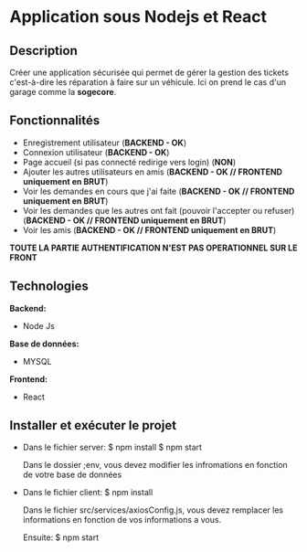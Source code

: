 # Application sous Nodejs et React

## Description

Créer une application sécurisée qui permet de gérer la gestion des tickets c'est-à-dire les réparation à faire sur un véhicule. Ici on prend le cas d'un garage comme la **sogecore**.

## Fonctionnalités

- Enregistrement utilisateur (**BACKEND - OK**)
- Connexion utilisateur (**BACKEND - OK**)
- Page accueil (si pas connecté redirige vers login) (**NON**)
- Ajouter les autres utilisateurs en amis (**BACKEND - OK // FRONTEND uniquement en BRUT**)
- Voir les demandes en cours que j'ai faite (**BACKEND - OK // FRONTEND uniquement en BRUT**)
- Voir les demandes que les autres ont fait (pouvoir l'accepter ou refuser) (**BACKEND - OK // FRONTEND uniquement en BRUT**)
- Voir les amis (**BACKEND - OK // FRONTEND uniquement en BRUT**)

**TOUTE LA PARTIE AUTHENTIFICATION N'EST PAS OPERATIONNEL SUR LE FRONT**

## Technologies

**Backend:**

- Node Js

**Base de données:**

- MYSQL

**Frontend:**

- React

## Installer et exécuter le projet

- Dans le fichier server:
  $ npm install
  $ npm start

  Dans le dossier ;env, vous devez modifier les infromations en fonction de votre base de données

- Dans le fichier client:
  $ npm install

  Dans le fichier src/services/axiosConfig.js, vous devez remplacer les informations en fonction de vos informations a vous.

  Ensuite:
  $ npm start
